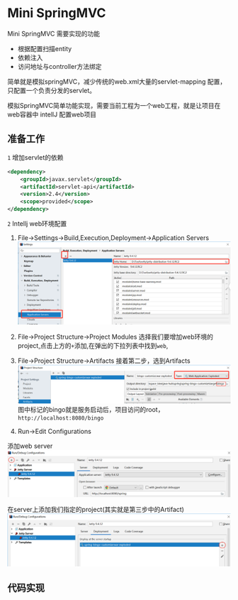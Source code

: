 ﻿# Mini SpringMVC

Mini SpringMVC 需要实现的功能

* 根据配置扫描entity
* 依赖注入
* 访问地址与controller方法绑定

简单就是模拟springMVC，减少传统的web.xml大量的servlet-mapping 配置，只配置一个负责分发的servlet。

模拟SpringMVC简单功能实现，需要当前工程为一个web工程，就是让项目在web容器中
intellJ 配置web项目

## 准备工作
`1` 增加servlet的依赖
```xml
<dependency>
    <groupId>javax.servlet</groupId>
    <artifactId>servlet-api</artifactId>
    <version>2.4</version>
    <scope>provided</scope>
</dependency>
```
`2` Intellj web环境配置
1. File->Settings->Build,Execution,Deployment->Application Servers
![step1.png](docs/imgs/ide_web_config_step1.png)

2. File->Project Structure->Project Modules
选择我们要增加web环境的project,点击上方的`+`添加,在弹出的下拉列表中找到`web`,

3. File->Project Structure->Artifacts
接着第二步，选到Artifacts
![step2.png](docs/imgs/ide_web_config_step2.png)
图中标记的bingo就是服务启动后，项目访问的root，`http://localhost:8080/bingo`

4. Run->Edit Configurations

添加web server
![step2.png](docs/imgs/ide_web_config_step3_1.png)

在server上添加我们指定的project(其实就是第三步中的Artifact)
![step2.png](docs/imgs/ide_web_config_step3_2.png)

## 代码实现
